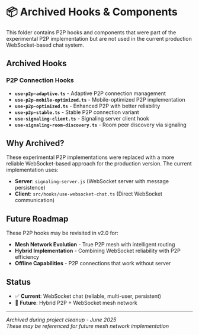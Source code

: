 # 📦 Archived Hooks & Components

This folder contains P2P hooks and components that were part of the experimental P2P implementation but are not used in the current production WebSocket-based chat system.

## Archived Hooks

### P2P Connection Hooks
- **`use-p2p-adaptive.ts`** - Adaptive P2P connection management
- **`use-p2p-mobile-optimized.ts`** - Mobile-optimized P2P implementation  
- **`use-p2p-optimized.ts`** - Enhanced P2P with better reliability
- **`use-p2p-stable.ts`** - Stable P2P connection variant
- **`use-signaling-client.ts`** - Signaling server client hook
- **`use-signaling-room-discovery.ts`** - Room peer discovery via signaling

## Why Archived?

These experimental P2P implementations were replaced with a more reliable WebSocket-based approach for the production version. The current implementation uses:

- **Server**: `signaling-server.js` (WebSocket server with message persistence)
- **Client**: `src/hooks/use-websocket-chat.ts` (Direct WebSocket communication)

## Future Roadmap

These P2P hooks may be revisited in v2.0 for:
- **Mesh Network Evolution** - True P2P mesh with intelligent routing
- **Hybrid Implementation** - Combining WebSocket reliability with P2P efficiency
- **Offline Capabilities** - P2P connections that work without server

## Status
- ✅ **Current**: WebSocket chat (reliable, multi-user, persistent)
- 🔮 **Future**: Hybrid P2P + WebSocket mesh network

---
*Archived during project cleanup - June 2025*  
*These may be referenced for future mesh network implementation*
